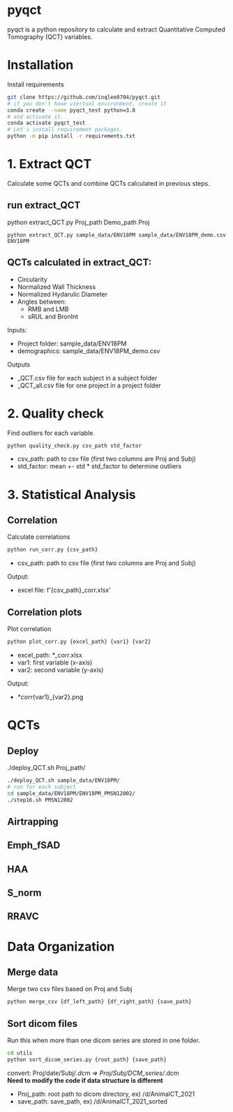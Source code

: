 # pyqct
pyqct is a python repository to calculate and extract Quantitative Computed Tomography (QCT) variables. 

# Installation
Install requirements
```bash
git clone https://github.com/inqlee0704/pyqct.git
# if you don't have viertual environment, create it
conda create --name pyqct_test python=3.8
# and activate it.
conda activate pyqct_test
# Let's install requirement packages.
python -m pip install -r requirements.txt 
```


# 1. Extract QCT
Calculate some QCTs and combine QCTs calculated in previous steps.
## run extract_QCT
python extract_QCT.py Proj_path Demo_path Proj
```
python extract_QCT.py sample_data/ENV18PM sample_data/ENV18PM_demo.csv ENV18PM
```

## QCTs calculated in extract_QCT:
- Circularity
- Normalized Wall Thickness
- Normalized Hydarulic Diameter
- Angles between:
  - RMB and LMB
  - sRUL and BronInt


Inputs:
- Project folder: sample_data/ENV18PM
- demographics: sample_data/ENV18PM_demo.csv


Outputs 
- _QCT.csv file for each subject in a subject folder
- _QCT_all.csv file for one project in a project folder

# 2. Quality check 
Find outliers for each variable.
```bash
python quality_check.py csv_path std_factor
```
- csv_path: path to csv file (first two columns are Proj and Subj)
- std_factor: mean +- std * std_factor to determine outliers

# 3. Statistical Analysis

## Correlation
Calculate correlations
```bash
python run_corr.py {csv_path}
```
- csv_path: path to csv file (first two columns are Proj and Subj)

Output:
- excel file: f'{csv_path}_corr.xlsx'

## Correlation plots
Plot correlation
```bash
python plot_corr.py {excel_path} {var1} {var2}
```
- excel_path: *_corr.xlsx
- var1: first variable (x-axis)
- var2: second variable (y-axis)

Output:
- *_corr_{var1}_{var2}.png

# QCTs

## Deploy
./deploy_QCT.sh Proj_path/
```bash
./deploy_QCT.sh sample_data/ENV18PM/
# run for each subject
cd sample_data/ENV18PM/ENV18PM_PMSN12002/
./step16.sh PMSN12002
```
## Airtrapping

## Emph_fSAD

## HAA

## S_norm

## RRAVC


# Data Organization
## Merge data
Merge two csv files based on Proj and Subj
```bash
python merge_csv {df_left_path} {df_right_path} {save_path}
```
## Sort dicom files 
Run this when more than one dicom series are stored in one folder.

```bash
cd utils
python sort_dicom_series.py {root_path} {save_path}
```
convert: Proj/date/Subj/*.dcm => Proj/Subj/DCM_series/*.dcm\
**Need to modify the code if data structure is different**

- Proj_path: root path to dicom directory, ex) /d/AnimalCT_2021
- save_path: save_path, ex) /d/AnimalCT_2021_sorted 